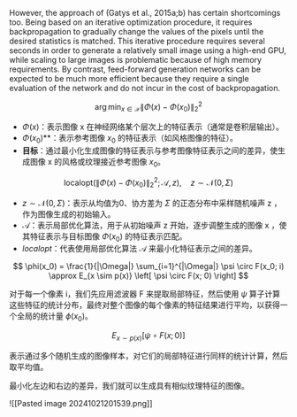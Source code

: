 However, the approach of (Gatys et al., 2015a;b) has certain shortcomings too. Being based on an iterative optimization procedure, it requires backpropagation to gradually change the values of the pixels until the desired statistics is matched. This iterative procedure requires several seconds in order to generate a relatively small image using a high-end GPU, while scaling to large images is problematic because of high memory requirements. By contrast, feed-forward generation networks can be expected to be much more efficient because they require a single evaluation of the network and do not incur in the cost of backpropagation.



$$
\arg\min_{x \in \mathcal{X}} \|\Phi(x) - \Phi(x_0)\|_2^2
$$
- $\Phi(x)$：表示图像 x  在神经网络某个层次上的特征表示（通常是卷积层输出）。
- $\Phi(x_0)$**：表示参考图像 $x_0$ 的特征表示（如风格图像的特征）。
- **目标**：通过最小化生成图像的特征表示与参考图像特征表示之间的差异，使生成图像 x  的风格或纹理接近参考图像 $x_0$。



$$
\text{localopt} \left( \|\Phi(x) - \Phi(x_0)\|_2^2 ; \mathcal{A}, z \right), \quad z \sim \mathcal{N}(0, \Sigma)
$$
- $z \sim \mathcal{N}(0, \Sigma)$：表示从均值为0、协方差为 $\Sigma$ 的正态分布中采样随机噪声  z ，作为图像生成的初始输入。
- $\mathcal{A}$：表示局部优化算法，用于从初始噪声  z  开始，逐步调整生成的图像 x ，使其特征表示与目标图像 $\Phi(x_0)$ 的特征表示匹配。
- $localopt$：代表使用局部优化算法 $\mathcal{A}$ 来最小化特征表示之间的差异。

$$
\phi(x_0) = \frac{1}{|\Omega|} \sum_{i=1}^{|\Omega|} \psi \circ F(x_0; i) \approx E_{x \sim p(x)} \left[ \psi \circ F(x; 0) \right]
$$

对于每一个像素 i，我们先应用滤波器 F 来提取局部特征，然后使用  $\psi$  算子计算这些特征的统计分布，最终对整个图像的每个像素的特征结果进行平均，以获得一个全局的统计量  $\phi(x_0)$。

$$E_{x \sim p(x)} \left[ \psi \circ F(x; 0) \right]$$

表示通过多个随机生成的图像样本，对它们的局部特征进行同样的统计计算，然后取平均值。

最小化左边和右边的差异，我们就可以生成具有相似纹理特征的图像。

![[Pasted image 20241021201539.png]]